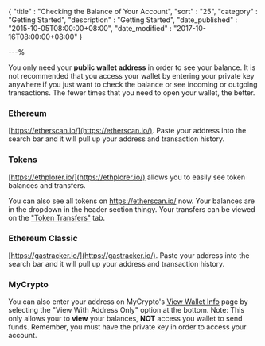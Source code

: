 {
"title" : "Checking the Balance of Your Account",
"sort" : "25",
"category" : "Getting Started",
"description" : "Getting Started",
"date_published" : "2015-10-05T08:00:00+08:00",
"date_modified" : "2017-10-16T08:00:00+08:00"
}

---%

You only need your **public wallet address** in order to see your balance. It is not recommended that you access your wallet by entering your private key anywhere if you just want to check the balance or see incoming or outgoing transactions. The fewer times that you need to open your wallet, the better.

### Ethereum

[https://etherscan.io/](https://etherscan.io/). Paste your address into the search bar and it will pull up your address and transaction history.

### Tokens

[https://ethplorer.io/](https://ethplorer.io/) allows you to easily see token balances and transfers.

You can also see all tokens on https://etherscan.io/ now. Your balances are in the dropdown in the header section thingy. Your transfers can be viewed on the ["Token Transfers"](https://etherscan.io/address/0x7cb57b5a97eabe94205c07890be4c1ad31e486a8#tokentxns) tab.

### Ethereum Classic

[https://gastracker.io/](https://gastracker.io/). Paste your address into the search bar and it will pull up your address and transaction history.

### MyCrypto

You can also enter your address on MyCrypto's [View Wallet Info](https://mycrypto.com/#view-wallet-info) page by selecting the "View With Address Only" option at the bottom. Note: This only allows your to **view** your balances, **NOT** access you wallet to send funds. Remember, you must have the private key in order to access your account.
